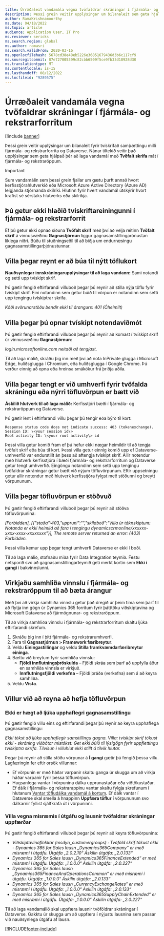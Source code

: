 ```yaml
---
title: Úrræðaleit vandamála vegna tvöfaldrar skráningar í fjármála- og rekstrarforritum
description: Þessi grein veitir upplýsingar um bilanaleit sem geta hjálpað þér að laga vandamál með Dual-write eininguna í fjármála- og rekstrarforritum.
author: RamaKrishnamoorthy
ms.date: 04/18/2022
ms.topic: article
audience: Application User, IT Pro
ms.reviewer: sericks
ms.search.region: global
ms.author: ramasri
ms.search.validFrom: 2020-03-16
ms.openlocfilehash: 5678cd38e48eb5226e36851679436d3b6c117cf9
ms.sourcegitcommit: 87e727005399c82cbb6509f5ce9fb33d18928d30
ms.translationtype: MT
ms.contentlocale: is-IS
ms.lasthandoff: 08/12/2022
ms.locfileid: "9289575"
---
```

# <a name="troubleshoot-dual-write-issues-in-finance-and-operations-apps"></a>Úrræðaleit vandamála vegna tvöfaldrar skráningar í fjármála- og rekstrarforritum

[!include [banner](../../includes/banner.md)]



Þessi grein veitir upplýsingar um bilanaleit fyrir tvískrifað samþættingu milli fjármála- og rekstrarforrita og Dataverse. Nánar tiltekið veitir það upplýsingar sem geta hjálpað þér að laga vandamál með **Tvöfalt skrifa** mát í fjármála- og rekstraröppum.

> [!IMPORTANT]
> Sum vandamálin sem þessi grein fjallar um gætu þurft annað hvort kerfisstjórahlutverkið eða Microsoft Azure Active Directory (Azure AD) leigjanda stjórnanda skilríki. Hlutinn fyrir hvert vandamál útskýrir hvort krafist sé sérstaks hlutverks eða skilríkja.

## <a name="you-cant-load-the-dual-write-module-in-a-finance-and-operations-app"></a>Þú getur ekki hlaðið tvískriftareiningunni í fjármála- og rekstrarforrit

Ef þú getur ekki opnað síðuna **Tvöfalt skrif** með því að velja reitinn **Tvöfalt skrif** á vinnusvæðinu **Gagnastjórnun** liggur gagnasamstillingarónustan líklega niðri. Búðu til stuðningseðil til að biðja um endurræsingu gagnasamstillingarþjónustunnar.

## <a name="error-when-you-try-to-create-a-new-table-map"></a>Villa þegar reynt er að búa til nýtt töflukort

**Nauðsynlegar innskráningarupplýsingar til að laga vandann:** Sami notandi og setti upp tvískipt skrif.

Þú gætir fengið eftirfarandi villuboð þegar þú reynir að stilla nýja töflu fyrir tvískipt skrif. Eini notandinn sem getur búið til vörpun er notandinn sem setti upp tengingu tvískiptrar skrifa.

*Kóði svörunarstöðu bendir ekki til árangurs: 401 (Óheimilt)*

## <a name="error-when-you-open-the-dual-write-user-interface"></a>Villa þegar þú opnar tvískipt notendaviðmót

Þú gætir fengið eftirfarandi villuboð þegar þú reynir að komast í tvískipt skrif úr vinnusvæðinu **Gagnastjórnun**:

*login.microsoftonline.com neitaði að tengjast.*

Til að laga málið, skráðu þig inn með því að nota InPrivate glugga í Microsoft Edge, huliðsglugga í Chromium, eða huliðsglugga í Google Chrome. Þú verður einnig að opna eða hreinsa smákökur frá þriðja aðila.

## <a name="error-when-you-link-the-environment-for-dual-write-or-add-a-new-table-mapping"></a>Villa þegar tengt er við umhverfi fyrir tvöfalda skráningu eða nýrri töfluvörpun er bætt við

**Áskilið hlutverk til að laga málið:** Kerfisstjóri bæði í fjármála- og rekstraröppum og Dataverse.

Þú gætir lent í eftirfarandi villu þegar þú tengir eða býrð til kort:

```dos
Response status code does not indicate success: 403 (tokenexchange).
Session ID: \<your session id\>
Root activity ID: \<your root activity\> id
```

Þessi villa getur komið fram ef þú hefur ekki nægar heimildir til að tengja tvöfalt skrif eða búa til kort. Þessi villa getur einnig komið upp ef Dataverse-umhverfið var endurstillt án þess að aftengja tvískipt skrif. Allir notendur með hlutverk kerfisstjóra í bæði fjármála- og rekstrarforritum og Dataverse getur tengt umhverfið. Eingöngu notandinn sem setti upp tengingu tvöfaldrar skráningar getur bætt við nýjum töfluvörpunum. Eftir uppsetningu getur allir notendur með hlutverk kerfisstjóra fylgst með stöðunni og breytt vörpununum.

## <a name="error-when-you-stop-the-table-mapping"></a>Villa þegar töfluvörpun er stöðvuð

Þú gætir fengið eftirfarandi villuboð þegar þú reynir að stöðva töfluvörpunina:

*\[Forbidden\], \[{"staða":403,"uppruni":"","skilaboð":"Villa úr táknskiptum: Notanda er ekki heimild að fara í tengingu dynamicscrmonline/xxxxxx-xxxx-xxxx-xxxxxxxx"}\], The remote server returned an error: (403) Forbidden.*

Þessi villa kemur upp þegar tengt umhverfi Dataverse er ekki í boði.

Til að laga málið, stofnaðu miða fyrir Data Integration teymið. Festu netsporið svo að gagnasamstillingarteymið geti merkt kortin sem **Ekki í gangi** í bakvinnslunni.

## <a name="enable-parallel-processing-in-finance-and-operations-apps-to-improve-performance"></a>Virkjaðu samhliða vinnslu í fjármála- og rekstraröppum til að bæta árangur

Með því að virkja samhliða vinnslu getur það dregið úr þeim tíma sem þarf til að flytja inn gögn úr Dynamics 365 forritum fyrir þátttöku viðskiptavina og Microsoft Dataverse að fjármögnunar- og rekstraröppum. 

Til að virkja samhliða vinnslu í fjármála- og rekstrarforritum skaltu ljúka eftirfarandi skrefum.

1. Skráðu þig inn í þitt fjármála- og rekstrarumhverfi.
2. Fara til **Gagnastjórnun > Framework færibreytur**.
3. Veldu **Einingastillingar** og veldu **Stilla framkvæmdarfæribreytur eininga**.
4. Bættu við breytum fyrir samhliða vinnslu:
    - **Fjöldi innflutningsþröskulda** – Fjöldi skráa sem þarf að uppfylla áður en samhliða vinnsla er virkjuð.
    - **Innflutningsfjöldi verkefna** – Fjöldi þráða (verkefna) sem á að keyra samhliða.
5. Veldu **Vista**.


## <a name="errors-while-trying-to-start-a-table-mapping"></a>Villur við að reyna að hefja töfluvörpun

### <a name="unable-to-complete-initial-data-sync"></a>Ekki er hægt að ljúka upphaflegri gagnasamstillingu

Þú gætir fengið villu eins og eftirfarandi þegar þú reynir að keyra upphaflega gagnasamstillingu:

*Ekki tókst að ljúka upphaflegir samstillingu gagna. Villa: tvískipt skrif tókust ekki - skráning viðbótar mistókst: Get ekki búið til lýsigögn fyrir uppflettingu tvískiptra skrifa. Tilvísun í villuhlut ekki stillt á tilvik hlutar.*

Þegar þú reynir að stilla stöðu vörpunar á **Í gangi** gætir þú fengið þessa villu. Lagfæringin fer eftir orsök villunnar:

+ Ef vörpunin er með háðar varpanir skaltu ganga úr skugga um að virkja háðar varpanir fyrir þessa töfluvörpun.
+ Hugsanlega vantar í vörpunina dálka upprunastaðar eða viðtökustaðar. Ef dálk í fjármála- og rekstrarappinu vantar skaltu fylgja skrefunum í hlutanum [Vantar töfludálka vandamál á kortum](dual-write-troubleshooting-finops-upgrades.md#missing-table-columns-issue-on-maps). Ef dálk vantar í Dataverse skal smella á hnappinn **Uppfæra töflur** í vörpununum svo dálkarnir fyllist sjálfkrafa út í vörpuninni.

### <a name="version-mismatch-error-and-upgrading-dual-write-solutions"></a>Villa vegna misræmis í útgáfu og lausnir tvöfaldrar skráningar uppfærðar

Þú gætir fengið eftirfarandi villuboð þegar þú reynir að keyra töfluvörpunina:

+ *Viðskiptavinaflokkar (msdyn_customergroups) : Tvöföld skrif tókust ekki - Dynamics 365 for Sales lausn „Dynamics365Company“ er með misræmi í útgáfu. Útgáfa „2.0.2.10“ Áskilin útgáfa: „2.0.133“*
+ *Dynamics 365 for Sales lausn „Dynamics365FinanceExtended“ er með misræmi í útgáfu. Útgáfa: „1.0.0.0“ Áskilin útgáfa: „2.0.227“*
+ *Dynamics 365 for Sales lausn „Dynamics365FinanceAndOperationsCommon“ er með misræmi í útgáfu. Útgáfa: „1.0.0.0“ Áskilin útgáfa: „2.0.133“*
+ *Dynamics 365 for Sales lausn „CurrencyExchangeRates“ er með misræmi í útgáfu. Útgáfa: „1.0.0.0“ Áskilin útgáfa: „2.0.133“*
+ *Dynamics 365 for Sales lausn „Dynamics365SupplyChainExtended“ er með misræmi í útgáfu. Útgáfa: „1.0.0.0“ Áskilin útgáfa: „2.0.227“*

Til að laga vandamálið skal uppfæra lausnir tvöföldrar skráningar í Dataverse. Gakktu úr skugga um að uppfæra í nýjustu lausnina sem passar við nauðsynlega útgáfu af lausn.

[!INCLUDE[footer-include](../../../../includes/footer-banner.md)]

